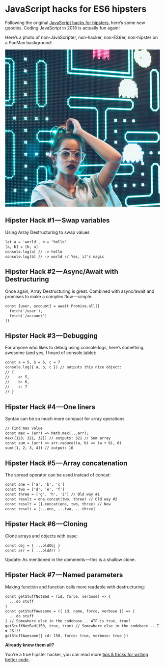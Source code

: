 # JavaScript hacks for ES6 hipsters

Following the original [JavaScript hacks for hipsters](<https://hackernoon.com/javascript-hacks-for-hipsters-624d50c76e8e>), here’s some new goodies. Coding JavaScript in 2018 is actually fun again!

Here’s a photo of non-JavaScripter, non-hacker, non-ES6er, non-hipster on a PacMan background:

![](images\article6-folder\1r04S4t8X6lqZVo2c2tyGmA.jpeg)

## Hipster Hack #1 — Swap variables

Using Array Destructuring to swap values

```
let a = 'world', b = 'hello'
[a, b] = [b, a]
console.log(a) // -> hello
console.log(b) // -> world // Yes, it's magic
```

## Hipster Hack #2 — Async/Await with Destructuring

Once again, Array Destructuring is great. Combined with async/await and promises to make a complex flow — simple.

```
const [user, account] = await Promise.all([
  fetch('/user'),
  fetch('/account')
])
```

## Hipster Hack #3 — Debugging

For anyone who likes to debug using console.logs, here’s something awesome (and yes, I heard of console.table):

```
const a = 5, b = 6, c = 7
console.log({ a, b, c }) // outputs this nice object:
// {
//    a: 5,
//    b: 6,
//    c: 7
// }
```

## Hipster Hack #4 — One liners

Syntax can be so much more compact for array operations

```
// Find max value
const max = (arr) => Math.max(...arr);
max([123, 321, 32]) // outputs: 321 // Sum array
const sum = (arr) => arr.reduce((a, b) => (a + b), 0)
sum([1, 2, 3, 4]) // output: 10
```
## Hipster Hack #5 — Array concatenation

The spread operator can be used instead of concat:

```
const one = ['a', 'b', 'c']
const two = ['d', 'e', 'f']
const three = ['g', 'h', 'i'] // Old way #1
const result = one.concat(two, three) // Old way #2
const result = [].concat(one, two, three) // New
const result = [...one, ...two, ...three]
```

## Hipster Hack #6 — Cloning

Clone arrays and objects with ease:

```
const obj = { ...oldObj }
const arr = [ ...oldArr ]
```

Update: As mentioned in the comments — this is a shallow clone.

## Hipster Hack #7 — Named parameters

Making function and function calls more readable with destructuring:

```
const getStuffNotBad = (id, force, verbose) => {
  ...do stuff
}
const getStuffAwesome = ({ id, name, force, verbose }) => {
  ...do stuff
} // Somewhere else in the codebase... WTF is true, true?
getStuffNotBad(150, true, true) // Somewhere else in the codebase... I ❤ JS!!!
getStuffAwesome({ id: 150, force: true, verbose: true })
```

**Already knew them all?**

You’re a true hipster hacker, you can read more [tips & tricks for writing better code](https://medium.com/@ketacode/the-non-secret-formula-for-writing-better-code-e41d1ff38682).
